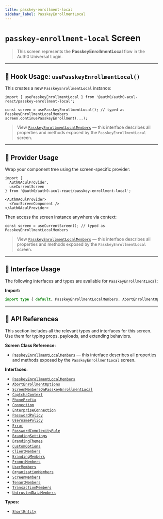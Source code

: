 ```yaml
---
title: passkey-enrollment-local
sidebar_label: PasskeyEnrollmentLocal
---
```


# `passkey-enrollment-local` Screen

> This screen represents the **PasskeyEnrollmentLocal** flow in the Auth0 Universal Login.

---

## 🔹 Hook Usage: `usePasskeyEnrollmentLocal()`

This creates a new `PasskeyEnrollmentLocal` instance:

```tsx
import { usePasskeyEnrollmentLocal } from '@auth0/auth0-acul-react/passkey-enrollment-local';

const screen = usePasskeyEnrollmentLocal(); // typed as PasskeyEnrollmentLocalMembers
screen.continuePasskeyEnrollment(...);
```

> View [`PasskeyEnrollmentLocalMembers`](https://auth0.github.io/universal-login/interfaces/Classes.PasskeyEnrollmentLocalMembers.html) — this interface describes all properties and methods exposed by the `PasskeyEnrollmentLocal` screen.

---

## 🔹 Provider Usage

Wrap your component tree using the screen-specific provider:

```tsx
import {
  Auth0AculProvider,
  useCurrentScreen
} from '@auth0/auth0-acul-react/passkey-enrollment-local';

<Auth0AculProvider>
  <YourScreenComponent />
</Auth0AculProvider>
```

Then access the screen instance anywhere via context:

```tsx
const screen = useCurrentScreen(); // typed as PasskeyEnrollmentLocalMembers
```

> View [`PasskeyEnrollmentLocalMembers`](https://auth0.github.io/universal-login/interfaces/Classes.PasskeyEnrollmentLocalMembers.html) — this interface describes all properties and methods exposed by the `PasskeyEnrollmentLocal` screen.

---

## 🔹 Interface Usage

The following interfaces and types are available for `PasskeyEnrollmentLocal`:

**Import:**

```ts
import type { default, PasskeyEnrollmentLocalMembers, AbortEnrollmentOptions, ScreenMembersOnPasskeyEnrollmentLocal, CaptchaContext, PhonePrefix, Connection, EnterpriseConnection, PasswordPolicy, UsernamePolicy, Error, PasswordComplexityRule, BrandingSettings, BrandingThemes, CustomOptions, ShortEntity, ClientMembers, BrandingMembers, PromptMembers, UserMembers, OrganizationMembers, ScreenMembers, TenantMembers, TransactionMembers, UntrustedDataMembers } from '@auth0/auth0-acul-react/passkey-enrollment-local';
```

---

## 🔸 API References

This section includes all the relevant types and interfaces for this screen. Use them for typing props, payloads, and extending behaviors.

**Screen Class Reference:**  
- [`PasskeyEnrollmentLocalMembers`](https://auth0.github.io/universal-login/interfaces/Classes.PasskeyEnrollmentLocalMembers.html) — this interface describes all properties and methods exposed by the `PasskeyEnrollmentLocal` screen.

**Interfaces:**
- [`PasskeyEnrollmentLocalMembers`](https://auth0.github.io/universal-login/interfaces/Classes.PasskeyEnrollmentLocalMembers.html)
- [`AbortEnrollmentOptions`](https://auth0.github.io/universal-login/interfaces/Classes.AbortEnrollmentOptions.html)
- [`ScreenMembersOnPasskeyEnrollmentLocal`](https://auth0.github.io/universal-login/interfaces/Classes.ScreenMembersOnPasskeyEnrollmentLocal.html)
- [`CaptchaContext`](https://auth0.github.io/universal-login/interfaces/Classes.CaptchaContext.html)
- [`PhonePrefix`](https://auth0.github.io/universal-login/interfaces/Classes.PhonePrefix.html)
- [`Connection`](https://auth0.github.io/universal-login/interfaces/Classes.Connection.html)
- [`EnterpriseConnection`](https://auth0.github.io/universal-login/interfaces/Classes.EnterpriseConnection.html)
- [`PasswordPolicy`](https://auth0.github.io/universal-login/interfaces/Classes.PasswordPolicy.html)
- [`UsernamePolicy`](https://auth0.github.io/universal-login/interfaces/Classes.UsernamePolicy.html)
- [`Error`](https://auth0.github.io/universal-login/interfaces/Classes.Error.html)
- [`PasswordComplexityRule`](https://auth0.github.io/universal-login/interfaces/Classes.PasswordComplexityRule.html)
- [`BrandingSettings`](https://auth0.github.io/universal-login/interfaces/Classes.BrandingSettings.html)
- [`BrandingThemes`](https://auth0.github.io/universal-login/interfaces/Classes.BrandingThemes.html)
- [`CustomOptions`](https://auth0.github.io/universal-login/interfaces/Classes.CustomOptions.html)
- [`ClientMembers`](https://auth0.github.io/universal-login/interfaces/Classes.ClientMembers.html)
- [`BrandingMembers`](https://auth0.github.io/universal-login/interfaces/Classes.BrandingMembers.html)
- [`PromptMembers`](https://auth0.github.io/universal-login/interfaces/Classes.PromptMembers.html)
- [`UserMembers`](https://auth0.github.io/universal-login/interfaces/Classes.UserMembers.html)
- [`OrganizationMembers`](https://auth0.github.io/universal-login/interfaces/Classes.OrganizationMembers.html)
- [`ScreenMembers`](https://auth0.github.io/universal-login/interfaces/Classes.ScreenMembers.html)
- [`TenantMembers`](https://auth0.github.io/universal-login/interfaces/Classes.TenantMembers.html)
- [`TransactionMembers`](https://auth0.github.io/universal-login/interfaces/Classes.TransactionMembers.html)
- [`UntrustedDataMembers`](https://auth0.github.io/universal-login/interfaces/Classes.UntrustedDataMembers.html)


**Types:**
- [`ShortEntity`](https://auth0.github.io/universal-login/types/Classes.ShortEntity.html)
